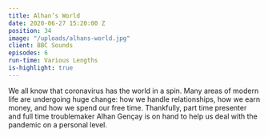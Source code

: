 ```yaml
---
title: Alhan’s World
date: 2020-06-27 15:20:00 Z
position: 34
image: "/uploads/alhans-world.jpg"
client: BBC Sounds
episodes: 6
run-time: Various Lengths
is-highlight: true
---
```


We all know that coronavirus has the world in a spin. Many areas of modern life are undergoing huge change: how we handle relationships, how we earn money, and how we spend our free time. Thankfully, part time presenter and full time troublemaker Alhan Gençay is on hand to help us deal with the pandemic on a personal level.